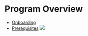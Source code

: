 # Program Overview


- [Onboarding](https://explore-ml-iemk.github.io/Onboarding/)
- [Prerequisites](https://explore-ml-iemk.github.io/Prerequisites.md)
![](https://explore-ml-iemk.github.io/Sayantan's%20Explore%20ML%20Poster%20.jpg)
